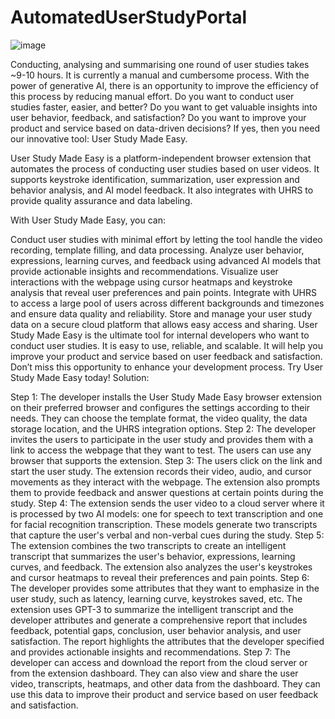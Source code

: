 # AutomatedUserStudyPortal

![image](https://github.com/Pranjal9999999/AutomatedUserStudyPortal/assets/65165363/40e2be89-6e20-4f98-9be7-938f170004b5)


Conducting, analysing and summarising one round of user studies takes ~9-10 hours. It is currently a manual and cumbersome process. With the power of generative AI, there is an opportunity to improve the efficiency of this process by reducing manual effort. Do you want to conduct user studies faster, easier, and better? Do you want to get valuable insights into user behavior, feedback, and satisfaction? Do you want to improve your product and service based on data-driven decisions? If yes, then you need our innovative tool: User Study Made Easy.

User Study Made Easy is a platform-independent browser extension that automates the process of conducting user studies based on user videos. It supports keystroke identification, summarization, user expression and behavior analysis, and AI model feedback. It also integrates with UHRS to provide quality assurance and data labeling.

With User Study Made Easy, you can:

Conduct user studies with minimal effort by letting the tool handle the video recording, template filling, and data processing.
Analyze user behavior, expressions, learning curves, and feedback using advanced AI models that provide actionable insights and recommendations.
Visualize user interactions with the webpage using cursor heatmaps and keystroke analysis that reveal user preferences and pain points.
Integrate with UHRS to access a large pool of users across different backgrounds and timezones and ensure data quality and reliability.
Store and manage your user study data on a secure cloud platform that allows easy access and sharing.
User Study Made Easy is the ultimate tool for internal developers who want to conduct user studies. It is easy to use, reliable, and scalable. It will help you improve your product and service based on user feedback and satisfaction. Don’t miss this opportunity to enhance your development process. Try User Study Made Easy today!
Solution:

Step 1: The developer installs the User Study Made Easy browser extension on their preferred browser and configures the settings according to their needs. They can choose the template format, the video quality, the data storage location, and the UHRS integration options.
Step 2: The developer invites the users to participate in the user study and provides them with a link to access the webpage that they want to test. The users can use any browser that supports the extension.
Step 3: The users click on the link and start the user study. The extension records their video, audio, and cursor movements as they interact with the webpage. The extension also prompts them to provide feedback and answer questions at certain points during the study.
Step 4: The extension sends the user video to a cloud server where it is processed by two AI models: one for speech to text transcription and one for facial recognition transcription. These models generate two transcripts that capture the user's verbal and non-verbal cues during the study.
Step 5: The extension combines the two transcripts to create an intelligent transcript that summarizes the user's behavior, expressions, learning curves, and feedback. The extension also analyzes the user's keystrokes and cursor heatmaps to reveal their preferences and pain points.
Step 6: The developer provides some attributes that they want to emphasize in the user study, such as latency, learning curve, keystrokes saved, etc. The extension uses GPT-3 to summarize the intelligent transcript and the developer attributes and generate a comprehensive report that includes feedback, potential gaps, conclusion, user behavior analysis, and user satisfaction. The report highlights the attributes that the developer specified and provides actionable insights and recommendations.
Step 7: The developer can access and download the report from the cloud server or from the extension dashboard. They can also view and share the user video, transcripts, heatmaps, and other data from the dashboard. They can use this data to improve their product and service based on user feedback and satisfaction.
